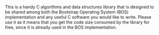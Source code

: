 This is a handy C algorithms and data structures library that is
designed to be shared among both the Bootstrap Operating System (BOS)
implementation and any useful C software you would like to write.
Please use it as it means that you get the code size consumed by the
library for free, since it is already used in the BOS implementation.
